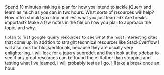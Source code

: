 Spend 10 minutes making a plan for how you intend to tackle jQuery and learn as much as you can in two hours. What sorts of resources will help? How often should you stop and test what you just learned? Are breaks important? Make a few notes in the file on how you plan to approach the topic, and why.

I plan to first google jquery resources to see what the most interesting sites that come up. In addition to straight technical resources like StackOverflow I will also look for blogs/editorials, because they are usually very enlightening. I will look for a jquery subreddit and then look at the sidebar to see if any great resources can be found there. 
Rather than stopping and testing what I've learned, I will probably test as I go. I'll take a break once an hour.

